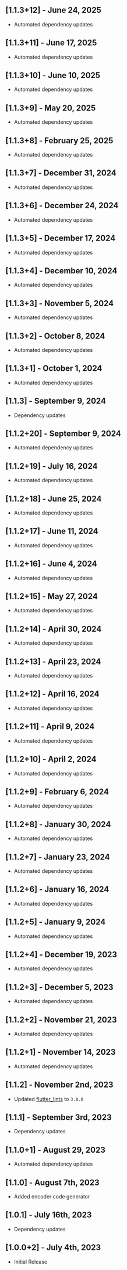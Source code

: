 ## [1.1.3+12] - June 24, 2025

* Automated dependency updates


## [1.1.3+11] - June 17, 2025

* Automated dependency updates


## [1.1.3+10] - June 10, 2025

* Automated dependency updates


## [1.1.3+9] - May 20, 2025

* Automated dependency updates


## [1.1.3+8] - February 25, 2025

* Automated dependency updates


## [1.1.3+7] - December 31, 2024

* Automated dependency updates


## [1.1.3+6] - December 24, 2024

* Automated dependency updates


## [1.1.3+5] - December 17, 2024

* Automated dependency updates


## [1.1.3+4] - December 10, 2024

* Automated dependency updates


## [1.1.3+3] - November 5, 2024

* Automated dependency updates


## [1.1.3+2] - October 8, 2024

* Automated dependency updates


## [1.1.3+1] - October 1, 2024

* Automated dependency updates


## [1.1.3] - September 9, 2024

* Dependency updates


## [1.1.2+20] - September 9, 2024

* Automated dependency updates


## [1.1.2+19] - July 16, 2024

* Automated dependency updates


## [1.1.2+18] - June 25, 2024

* Automated dependency updates


## [1.1.2+17] - June 11, 2024

* Automated dependency updates


## [1.1.2+16] - June 4, 2024

* Automated dependency updates


## [1.1.2+15] - May 27, 2024

* Automated dependency updates


## [1.1.2+14] - April 30, 2024

* Automated dependency updates


## [1.1.2+13] - April 23, 2024

* Automated dependency updates


## [1.1.2+12] - April 16, 2024

* Automated dependency updates


## [1.1.2+11] - April 9, 2024

* Automated dependency updates


## [1.1.2+10] - April 2, 2024

* Automated dependency updates


## [1.1.2+9] - February 6, 2024

* Automated dependency updates


## [1.1.2+8] - January 30, 2024

* Automated dependency updates


## [1.1.2+7] - January 23, 2024

* Automated dependency updates


## [1.1.2+6] - January 16, 2024

* Automated dependency updates


## [1.1.2+5] - January 9, 2024

* Automated dependency updates


## [1.1.2+4] - December 19, 2023

* Automated dependency updates


## [1.1.2+3] - December 5, 2023

* Automated dependency updates


## [1.1.2+2] - November 21, 2023

* Automated dependency updates


## [1.1.2+1] - November 14, 2023

* Automated dependency updates


## [1.1.2] - November 2nd, 2023

* Updated [flutter_lints](https://pub.dev/packages/flutter_lints) to `3.0.0`


## [1.1.1] - September 3rd, 2023

* Dependency updates


## [1.1.0+1] - August 29, 2023

* Automated dependency updates


## [1.1.0] - August 7th, 2023

* Added encoder code generator


## [1.0.1] - July 16th, 2023

* Dependency updates


## [1.0.0+2] - July 4th, 2023

* Initial Release